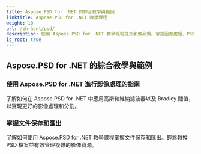```yaml
---
title: Aspose.PSD for .NET 的綜合教學與範例
linktitle: Aspose.PSD for .NET 教學課程
weight: 10
url: /zh-hant/psd/
description: 使用 Aspose.PSD for .NET 教學輕鬆提升影像品質。掌握圖像處理、PSD 檔案操作、文字和字體處理等。
is_root: true
---
```

## Aspose.PSD for .NET 的綜合教學與範例 
### [使用 Aspose.PSD for .NET 進行影像處理的指南](./guide-image-processing/)
了解如何在 Aspose.PSD for .NET 中應用高斯和維納濾波器以及 Bradley 閾值，以實現更好的影像處理和分割。
### [掌握文件保存和匯出](./mastering-file-saving-and-exporting/)
了解如何使用 Aspose.PSD for .NET 教學課程掌握文件保存和匯出。輕鬆轉換 PSD 檔案並有效管理複雜的影像資源。